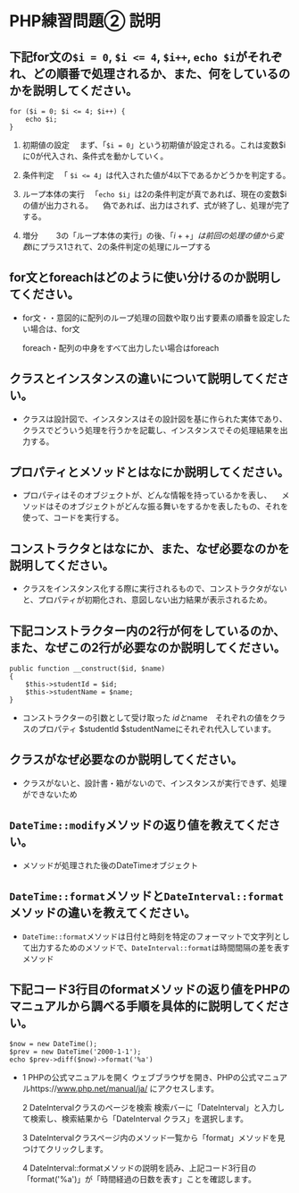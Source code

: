 # PHP練習問題② 説明

## 下記for文の`$i = 0`, `$i <= 4`, `$i++`, `echo $i`がそれぞれ、どの順番で処理されるか、また、何をしているのかを説明してください。

```
for ($i = 0; $i <= 4; $i++) {
    echo $i;
}
```


1. 初期値の設定
　まず、「`$i = 0`」という初期値が設定される。これは変数$iに0が代入され、条件式を動かしていく。

2. 条件判定
　「 `$i <= 4`」は代入された値が4以下であるかどうかを判定する。

3. ループ本体の実行
　「`echo $i`」は2の条件判定が真であれば、現在の変数$iの値が出力される。
　偽であれば、出力はされず、式が終了し、処理が完了する。

4. 増分
　　3の「ループ本体の実行」の後、「$i++」は前回の処理の値から変数$iにプラス1されて、2の条件判定の処理にループする

## for文とforeachはどのように使い分けるのか説明してください。
- for文・・意図的に配列のループ処理の回数や取り出す要素の順番を設定したい場合は、for文

  foreach・配列の中身をすべて出力したい場合はforeach

## クラスとインスタンスの違いについて説明してください。
- クラスは設計図で、インスタンスはその設計図を基に作られた実体であり、
クラスでどういう処理を行うかを記載し、インスタンスでその処理結果を出力する。

## プロパティとメソッドとはなにか説明してください。
- プロパティはそのオブジェクトが、どんな情報を持っているかを表し、
　メソッドはそのオブジェクトがどんな振る舞いをするかを表したもの、それを使って、コードを実行する。

## コンストラクタとはなにか、また、なぜ必要なのかを説明してください。
- クラスをインスタンス化する際に実行されるもので、コンストラクタがないと、プロパティが初期化され、意図しない出力結果が表示されるため。

## 下記コンストラクター内の2行が何をしているのか、また、なぜこの2行が必要なのか説明してください。
```
public function __construct($id, $name)
{
    $this->studentId = $id;
    $this->studentName = $name;
}
```
- コンストラクターの引数として受け取った $idと$name　それぞれの値をクラスのプロパティ $studentId $studentNameにそれぞれ代入しています。


## クラスがなぜ必要なのか説明してください。
- クラスがないと、設計書・箱がないので、インスタンスが実行できず、処理ができないため

## `DateTime::modify`メソッドの返り値を教えてください。
- メソッドが処理された後のDateTimeオブジェクト

## `DateTime::format`メソッドと`DateInterval::format`メソッドの違いを教えてください。
- `DateTime::format`メソッドは日付と時刻を特定のフォーマットで文字列として出力するためのメソッドで、`DateInterval::format`は時間間隔の差を表すメソッド

## 下記コード3行目のformatメソッドの返り値をPHPのマニュアルから調べる手順を具体的に説明してください。
```
$now = new DateTime();
$prev = new DateTime('2000-1-1');
echo $prev->diff($now)->format('%a')
```

- 1 PHPの公式マニュアルを開く
    ウェブブラウザを開き、PHPの公式マニュアルhttps://www.php.net/manual/ja/ にアクセスします。
  
  2 DateIntervalクラスのページを検索
    検索バーに「DateInterval」と入力して検索し、検索結果から「DateInterval クラス」を選択します。

  3 DateIntervalクラスページ内のメソッド一覧から「format」メソッドを見つけてクリックします。

  4 DateInterval::formatメソッドの説明を読み、上記コード3行目の「format('%a')」が「時間経過の日数を表す」ことを確認します。